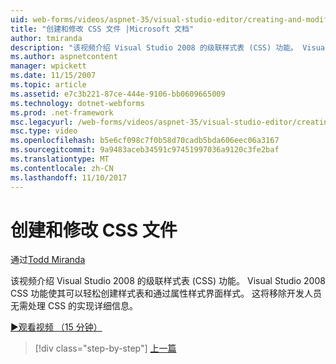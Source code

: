 ```yaml
---
uid: web-forms/videos/aspnet-35/visual-studio-editor/creating-and-modifying-a-css-file
title: "创建和修改 CSS 文件 |Microsoft 文档"
author: tmiranda
description: "该视频介绍 Visual Studio 2008 的级联样式表 (CSS) 功能。 Visual Studio 2008 CSS 功能使其可以轻松地创建样式表..."
ms.author: aspnetcontent
manager: wpickett
ms.date: 11/15/2007
ms.topic: article
ms.assetid: e7c3b221-87ce-444e-9106-bb0609665009
ms.technology: dotnet-webforms
ms.prod: .net-framework
msc.legacyurl: /web-forms/videos/aspnet-35/visual-studio-editor/creating-and-modifying-a-css-file
msc.type: video
ms.openlocfilehash: b5e6cf098c7f0b58d70cadb5bda606eec06a3167
ms.sourcegitcommit: 9a9483aceb34591c97451997036a9120c3fe2baf
ms.translationtype: MT
ms.contentlocale: zh-CN
ms.lasthandoff: 11/10/2017
---
```

<a name="creating-and-modifying-a-css-file"></a>创建和修改 CSS 文件
====================
通过[Todd Miranda](https://github.com/tmiranda)

该视频介绍 Visual Studio 2008 的级联样式表 (CSS) 功能。 Visual Studio 2008 CSS 功能使其可以轻松创建样式表和通过属性样式界面样式。 这将移除开发人员无需处理 CSS 的实现详细信息。

[&#9654;观看视频 （15 分钟）](https://channel9.msdn.com/Blogs/ASP-NET-Site-Videos/creating-and-modifying-a-css-file)

>[!div class="step-by-step"]
[上一篇](quick-tour-of-the-visual-studio-2008-integrated-development-environment.md)
